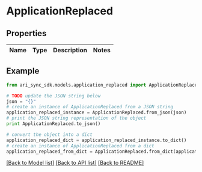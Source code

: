 # ApplicationReplaced


## Properties
Name | Type | Description | Notes
------------ | ------------- | ------------- | -------------

## Example

```python
from ari_sync_sdk.models.application_replaced import ApplicationReplaced

# TODO update the JSON string below
json = "{}"
# create an instance of ApplicationReplaced from a JSON string
application_replaced_instance = ApplicationReplaced.from_json(json)
# print the JSON string representation of the object
print ApplicationReplaced.to_json()

# convert the object into a dict
application_replaced_dict = application_replaced_instance.to_dict()
# create an instance of ApplicationReplaced from a dict
application_replaced_from_dict = ApplicationReplaced.from_dict(application_replaced_dict)
```
[[Back to Model list]](../README.md#documentation-for-models) [[Back to API list]](../README.md#documentation-for-api-endpoints) [[Back to README]](../README.md)


